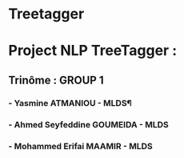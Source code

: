# Treetagger
# Project NLP TreeTagger :
## Trinôme : GROUP 1
### - Yasmine ATMANIOU - MLDS¶
### - Ahmed Seyfeddine GOUMEIDA - MLDS
### - Mohammed Erifai MAAMIR - MLDS
